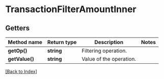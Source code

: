 # TransactionFilterAmountInner

## Getters

Method name | Return type | Description | Notes
------------ | ------------- | ------------- | -------------
**getOp()** | **string** | Filtering operation. |
**getValue()** | **string** | Value of the operation. |

[[Back to Index]](../index.md)
